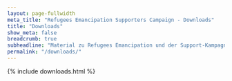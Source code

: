```yaml
---
layout: page-fullwidth
meta_title: "Refugees Emancipation Supporters Campaign - Downloads"
title: "Downloads"
show_meta: false
breadcrumb: true
subheadline: "Material zu Refugees Emancipation und der Support-Kampagne"
permalink: "/downloads/"
---
```


{% include downloads.html %}
